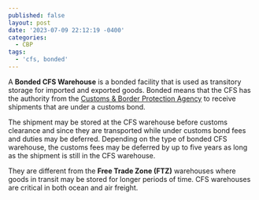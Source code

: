 ```yaml
---
published: false
layout: post
date: '2023-07-09 22:12:19 -0400'
categories:
  - CBP
tags:
  - 'cfs, bonded'
---
```

A **Bonded CFS Warehouse** is a bonded facility that is used as transitory storage for imported and exported goods. Bonded means that the CFS has the authority from the [Customs & Border Protection Agency](https://alemany.me/posts/my-new-post/) to receive shipments that are under a customs bond.

The shipment may be stored at the CFS warehouse before customs clearance and since they are transported while under customs bond fees and duties may be deferred. Depending on the type of bonded CFS warehouse, the customs fees may be deferred by up to five years as long as the shipment is still in the CFS warehouse.

They are different from the **Free Trade Zone (FTZ)** warehouses where goods in transit may be stored for longer periods of time. CFS warehouses are critical in both ocean and air freight.
